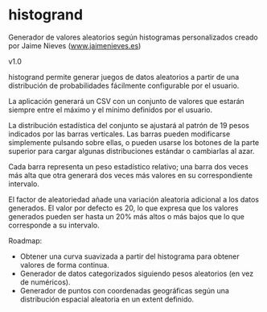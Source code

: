 # histogrand
Generador de valores aleatorios según histogramas personalizados
creado por Jaime Nieves (www.jaimenieves.es)

v1.0

histogrand permite generar juegos de datos aleatorios a partir de una distribución de probabilidades fácilmente configurable por el usuario.

La aplicación generará un CSV con un conjunto de valores que estarán siempre entre el máximo y el mínimo definidos por el usuario. 

La distribución estadística del conjunto se ajustará al patrón de 19 pesos indicados por las barras verticales. Las barras pueden modificarse simplemente pulsando sobre ellas, o pueden usarse los botones de la parte superior para cargar algunas distribuciones estándar o cambiarlas al azar.

Cada barra representa un peso estadístico relativo; una barra dos veces más alta que otra generará dos veces más valores en su correspondiente intervalo.

El factor de aleatoriedad añade una variación aleatoria adicional a los datos generados. El valor por defecto es 20, lo que expresa que los valores generados pueden ser hasta un 20% más altos o más bajos que lo que corresponde a su intervalo.

Roadmap:
 - Obtener una curva suavizada a partir del histograma para obtener valores de forma continua.
 - Generador de datos categorizados siguiendo pesos aleatorios (en vez de numéricos).
 - Generador de puntos con coordenadas geográficas según una distribución espacial aleatoria en un extent definido.

